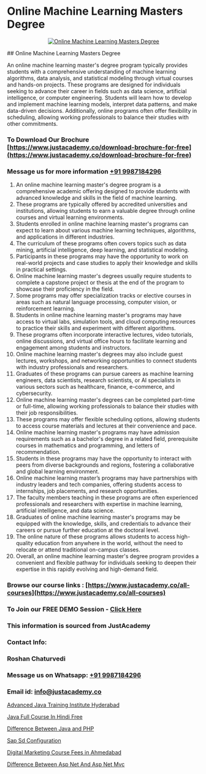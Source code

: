 # Online Machine Learning Masters Degree

<p align="center">
  <a href="https://justacademy.co/course-detail/machine-learning">
    <img src="https://justacademy.co/storage2/course_image/1709713428_course_image.webp" alt="Online Machine Learning Masters Degree">
  </a>
</p>
## Online Machine Learning Masters Degree

An online machine learning master's degree program typically provides students with a comprehensive understanding of machine learning algorithms, data analysis, and statistical modeling through virtual courses and hands-on projects. These programs are designed for individuals seeking to advance their career in fields such as data science, artificial intelligence, or computer engineering. Students will learn how to develop and implement machine learning models, interpret data patterns, and make data-driven decisions. Additionally, online programs often offer flexibility in scheduling, allowing working professionals to balance their studies with other commitments.
### To Download Our Brochure [https://www.justacademy.co/download-brochure-for-free](https://www.justacademy.co/download-brochure-for-free)
### Message us for more information [+91 9987184296](https://api.whatsapp.com/send?phone=919987184296)
1) An online machine learning master's degree program is a comprehensive academic offering designed to provide students with advanced knowledge and skills in the field of machine learning.
2) These programs are typically offered by accredited universities and institutions, allowing students to earn a valuable degree through online courses and virtual learning environments.
3) Students enrolled in online machine learning master's programs can expect to learn about various machine learning techniques, algorithms, and applications in different industries.
4) The curriculum of these programs often covers topics such as data mining, artificial intelligence, deep learning, and statistical modeling.
5) Participants in these programs may have the opportunity to work on real-world projects and case studies to apply their knowledge and skills in practical settings.
6) Online machine learning master's degrees usually require students to complete a capstone project or thesis at the end of the program to showcase their proficiency in the field.
7) Some programs may offer specialization tracks or elective courses in areas such as natural language processing, computer vision, or reinforcement learning.
8) Students in online machine learning master's programs may have access to virtual labs, simulation tools, and cloud computing resources to practice their skills and experiment with different algorithms.
9) These programs often incorporate interactive lectures, video tutorials, online discussions, and virtual office hours to facilitate learning and engagement among students and instructors.
10) Online machine learning master's degrees may also include guest lectures, workshops, and networking opportunities to connect students with industry professionals and researchers.
11) Graduates of these programs can pursue careers as machine learning engineers, data scientists, research scientists, or AI specialists in various sectors such as healthcare, finance, e-commerce, and cybersecurity.
12) Online machine learning master's degrees can be completed part-time or full-time, allowing working professionals to balance their studies with their job responsibilities.
13) These programs may offer flexible scheduling options, allowing students to access course materials and lectures at their convenience and pace.
14) Online machine learning master's programs may have admission requirements such as a bachelor's degree in a related field, prerequisite courses in mathematics and programming, and letters of recommendation.
15) Students in these programs may have the opportunity to interact with peers from diverse backgrounds and regions, fostering a collaborative and global learning environment.
16) Online machine learning master’s programs may have partnerships with industry leaders and tech companies, offering students access to internships, job placements, and research opportunities.
17) The faculty members teaching in these programs are often experienced professionals and researchers with expertise in machine learning, artificial intelligence, and data science.
18) Graduates of online machine learning master's programs may be equipped with the knowledge, skills, and credentials to advance their careers or pursue further education at the doctoral level.
19) The online nature of these programs allows students to access high-quality education from anywhere in the world, without the need to relocate or attend traditional on-campus classes.
20) Overall, an online machine learning master's degree program provides a convenient and flexible pathway for individuals seeking to deepen their expertise in this rapidly evolving and high-demand field.

### Browse our course links : [https://www.justacademy.co/all-courses](https://www.justacademy.co/all-courses) 
### To Join our FREE DEMO Session - [Click Here](https://www.justacademy.co/register-for-course-demo)


### This information is sourced from JustAcademy
### Contact Info:
### Roshan Chaturvedi
### Message us on Whatsapp: [+91 9987184296](https://api.whatsapp.com/send?phone=919987184296)
### Email id: [info@justacademy.co](mailto:info@justacademy.co)
                
[Advanced Java Training Institute Hyderabad](https://www.linkedin.com/pulse/advanced-java-training-institute-hyderabad-justacademy-thane-rfoec?trackingId=%2F0pfKeGm2BiZZvynwxzHlg%3D%3D&lipi=urn%3Ali%3Apage%3Ad_flagship3_company_admin%3B8x4oZRFoSmO4CZ5ThOfedg%3D%3D)

[Java Full Course In Hindi Free](https://www.linkedin.com/pulse/java-full-course-hindi-free-justacademy-coimbatore-xsoxc/)

[Difference Between Java and PHP](https://medium.com/@justacademytraining/difference-between-java-and-php-a827ddb5c84e)

[Sap Sd Configuration](https://medium.com/@prempja40/sap-sd-configuration-4dbe6c72617e)

[Digital Marketing Course Fees in Ahmedabad](https://justacademyin.github.io/justacademy/digital-marketing-course-fees-in-ahmedabad)

[Difference Between Asp Net And Asp Net Mvc](https://justacademyin.github.io/justacademy/difference-between-asp-net-and-asp-net-mvc)

